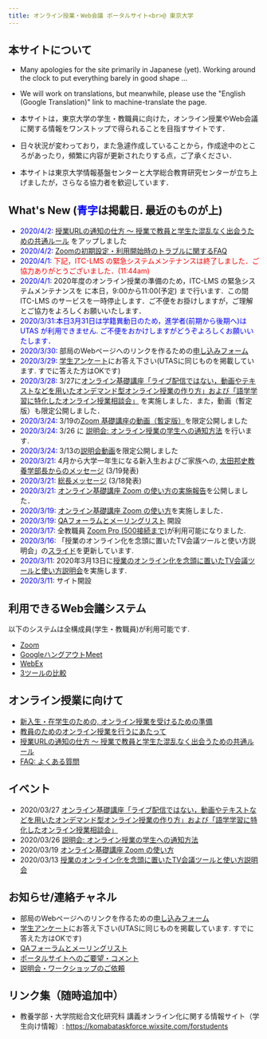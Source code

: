 ```yaml
---
title: オンライン授業・Web会議 ポータルサイト<br>@ 東京大学
---
```


本サイトについて
---------------------------

* Many apologies for the site primarily in Japanese (yet).  Working around the clock to put everything barely in good shape ...
* We will work on translations, but meanwhile, please use the "English (Google Translation)" link to machine-translate the page.

* 本サイトは，東京大学の学生・教職員に向けた，オンライン授業やWeb会議に関する情報をワンストップで得られることを目指すサイトです．  
* 日々状況が変わっており，また急遽作成していることから，作成途中のところがあったり，頻繁に内容が更新されたりする点，ご了承ください．
* 本サイトは東京大学情報基盤センターと大学総合教育研究センターが立ち上げましたが，さらなる協力者を歓迎しています．

What's New (<span style="color:blue;">青字</span>は掲載日. 最近のものが上)
---------------------------
* <span style="color:blue;">2020/4/2:</span> <a href="faculty_members/let_students_know_your_url">授業URLの通知の仕方 〜 授業で教員と学生た混乱なく出会うための共通ルール</a> をアップしました
* <span style="color:blue;">2020/4/2:</span> <a href="zoom/setting_issues">Zoomの初期設定・利用開始時のトラブルに関するFAQ</a>
* <span style="color:blue;">2020/4/1:</span> <font color="red">下記，ITC-LMS の緊急システムメンテナンスは終了しました．ご協力ありがとうございました．(11:44am)</font>
* <span style="color:blue;">2020/4/1:</span> 2020年度のオンライン授業の準備のため，ITC-LMS の緊急システムメンテナンスを に本日，9:00から11:00(予定)
まで行います．この間 ITC-LMS のサービスを一時停止します．ご不便をお掛けしますが，ご理解とご協力をよろしくお願いいたします．
 * <span style="color:blue;">2020/3/31:本日3月31日は学籍異動日のため，進学者(前期から後期へ)は UTAS が利用できません. ご不便をおかけしますがどうぞよろしくお願いいたします．
 * <span style="color:blue;">2020/3/30:</span> 部局のWebページへのリンクを作るための<a href="https://tinyurl.com/vjfuxs3" target="_blank">申し込みフォーム</a>
 * <span style="color:blue;">2020/3/29:</span> <a href="questionnaire/">学生アンケート</a>にお答え下さい(UTASに同じものを掲載しています. すでに答えた方はOKです)
 * <span style="color:blue;">2020/3/28:</span> 3/27に[オンライン基礎講座「ライブ配信ではない，動画やテキストなどを用いたオンデマンド型オンライン授業の作り方」および「語学学習に特化したオンライン授業相談会」](events/2020-03-27/) を実施しました．また，動画（暫定版）も限定公開しました．  
 * <span style="color:blue;">2020/3/24:</span> 3/19の<a href="https://utelecon.github.io/events/2020-03-19/" target="_blank">Zoom 基礎講座の動画（暫定版）</a>を限定公開しました
 * <span style="color:blue;">2020/3/24:</span> 3/26 に [説明会: オンライン授業の学生への通知方法](events/2020-03-26/) を行います.
 * <span style="color:blue;">2020/3/24:</span> 3/13の<a href="https://utelecon.github.io/events/2020-03-13/" target="_blank">説明会動画</a>を限定公開しました
 * <span style="color:blue;">2020/3/21:</span> 4月から大学一年生になる新入生およびご家族への, <a href="http://www.c.u-tokyo.ac.jp/zenki/newstudentsandfamilies.pdf" target="_blank">太田邦史教養学部長からのメッセージ</a> (3/19発表)
 * <span style="color:blue;">2020/3/21:</span> <a href="https://www.u-tokyo.ac.jp/ja/about/president/COVID-19-message.html" target="_blank">総長メッセージ</a> (3/18発表)
 * <span style="color:blue;">2020/3/21:</span> [オンライン基礎講座 Zoom の使い方の実施報告](events/2020-03-19/report)を公開しました．  
 * <span style="color:blue;">2020/3/19:</span> [オンライン基礎講座 Zoom の使い方](events/2020-03-19/)を実施しました．  
 * <span style="color:blue;">2020/3/19:</span> [QAフォーラムとメーリングリスト](forums/) 開設
 * <span style="color:blue;">2020/3/17:</span> 全教職員 <a href="zoom/">Zoom Pro (500接続まで)</a>が利用可能になりました.
 * <span style="color:blue;">2020/3/16:</span> 「授業のオンライン化を念頭に置いたTV会議ツールと使い方説明会」の<a href="events/2020-03-13/online_lecture.pdf">スライド</a>を更新しています.
 * <span style="color:blue;">2020/3/11:</span> 2020年3月13日に[授業のオンライン化を念頭に置いたTV会議ツールと使い方説明会](events/2020-03-13)を実施します.
 * <span style="color:blue;">2020/3/11:</span> サイト開設

利用できるWeb会議システム
---------------------------

以下のシステムは全構成員(学生・教職員)が利用可能です.  

* <a href="zoom/">Zoom</a>
* <a href="google_hangouts_meet/">GoogleハングアウトMeet</a>
* <a href="webex/">WebEx</a>
* <a href="compare">3ツールの比較</a>

オンライン授業に向けて
---------------------------

* [新入生・在学生のための, オンライン授業を受けるための準備](oc)
* [教員のためのオンライン授業を行うにあたって](faculty_members)
* [授業URLの通知の仕方 〜 授業で教員と学生た混乱なく出会うための共通ルール](faculty_members/let_students_know_your_url)
* [FAQ: よくある質問](faq)


イベント
---------------------------

* 2020/03/27 [オンライン基礎講座「ライブ配信ではない，動画やテキストなどを用いたオンデマンド型オンライン授業の作り方」および「語学学習に特化したオンライン授業相談会」](events/2020-03-27/)  
* 2020/03/26 [説明会: オンライン授業の学生への通知方法](events/2020-03-26/)  
* 2020/03/19 [オンライン基礎講座 Zoom の使い方](events/2020-03-19/)  
* 2020/03/13 [授業のオンライン化を念頭に置いたTV会議ツールと使い方説明会](events/2020-03-13/)


お知らせ/連絡チャネル
---------------------------

* 部局のWebページへのリンクを作るための<a href="https://tinyurl.com/vjfuxs3" target="_blank">申し込みフォーム</a>
* <a href="questionnaire/">学生アンケート</a>にお答え下さい(UTASに同じものを掲載しています. すでに答えた方はOKです)
* [QAフォーラムとメーリングリスト](forums/)
* <a href="https://forms.gle/hsyvqzsYpCCvEQRo9" target="_blank">ポータルサイトへのご要望・コメント</a>  
* <a href="https://forms.gle/RYv5oFBn8cvYrgBF7" target="_blank">説明会・ワークショップのご依頼</a> 


リンク集（随時追加中）
---------------------------

* 教養学部・大学院総合文化研究科 講義オンライン化に関する情報サイト（学生向け情報）: <a href="https://komabataskforce.wixsite.com/forstudents" target="_blank">https://komabataskforce.wixsite.com/forstudents</a>  

